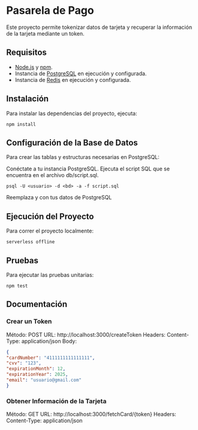 # Pasarela de Pago

Este proyecto permite tokenizar datos de tarjeta y recuperar la información de la tarjeta mediante un token. 

## Requisitos

- [Node.js](https://nodejs.org/) y [npm](https://www.npmjs.com/).
- Instancia de [PostgreSQL](https://www.postgresql.org/download/) en ejecución y configurada.
- Instancia de [Redis](https://redis.io/download) en ejecución y configurada.

## Instalación

Para instalar las dependencias del proyecto, ejecuta:

````npm install````

## Configuración de la Base de Datos

Para crear las tablas y estructuras necesarias en PostgreSQL:

Conéctate a tu instancia PostgreSQL.
Ejecuta el script SQL que se encuentra en el archivo db/script.sql.

````psql -U <usuario> -d <bd> -a -f script.sql````

Reemplaza <usuario> y <bd> con tus datos de PostgreSQL

## Ejecución del Proyecto

Para correr el proyecto localmente:

````serverless offline````

## Pruebas
Para ejecutar las pruebas unitarias:

````npm test````

## Documentación

### Crear un Token

Método: POST
URL: http://localhost:3000/createToken
Headers: Content-Type: application/json
Body:

```json
{
"cardNumber": "4111111111111111",
"cvv": "123",
"expirationMonth": 12,
"expirationYear": 2025,
"email": "usuario@gmail.com"
}
```


### Obtener Información de la Tarjeta

Método: GET
URL: http://localhost:3000/fetchCard/{token}
Headers: Content-Type: application/json

